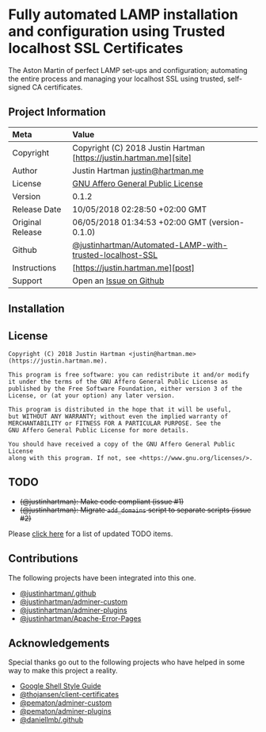 # Fully automated LAMP installation and configuration using Trusted localhost SSL Certificates

The Aston Martin of perfect LAMP set-ups and configuration; automating the entire process and 
managing your localhost SSL using trusted, self-signed CA certificates.

## Project Information

| Meta             | Value                                                               |
|:-----------------|:--------------------------------------------------------------------|
| Copyright        | Copyright (C) 2018 Justin Hartman [https://justin.hartman.me][site] |
| Author           | Justin Hartman [justin@hartman.me][email]                           |
| License          | [GNU Affero General Public License][license]                        |
| Version          | 0.1.2                                                               |
| Release Date     | 10/05/2018 02:28:50 +02:00 GMT                                      |
| Original Release | 06/05/2018 01:34:53 +02:00 GMT  (version-0.1.0)                     |
| Github           | [@justinhartman/Automated-LAMP-with-trusted-localhost-SSL][git]     |
| Instructions     | [https://justin.hartman.me][post]                                   |
| Support          | Open an [Issue on Github][github]                                   |

## Installation

## License

```
Copyright (C) 2018 Justin Hartman <justin@hartman.me> (https://justin.hartman.me).

This program is free software: you can redistribute it and/or modify
it under the terms of the GNU Affero General Public License as
published by the Free Software Foundation, either version 3 of the
License, or (at your option) any later version.

This program is distributed in the hope that it will be useful,
but WITHOUT ANY WARRANTY; without even the implied warranty of
MERCHANTABILITY or FITNESS FOR A PARTICULAR PURPOSE. See the
GNU Affero General Public License for more details.

You should have received a copy of the GNU Affero General Public License
along with this program. If not, see <https://www.gnu.org/licenses/>.
```

## TODO

- ~~(@justinhartman): Make code compliant (issue #1)~~
- ~~(@justinhartman): Migrate `add_domains` script to separate scripts (issue #2)~~

Please [click here][github] for a list of updated TODO items.

## Contributions

The following projects have been integrated into this one.

- [@justinhartman/.github][my-github]
- [@justinhartman/adminer-custom][adminer]
- [@justinhartman/adminer-plugins][plugins]
- [@justinhartman/Apache-Error-Pages][errors]

## Acknowledgements

Special thanks go out to the following projects who have helped in some way to make this
project a reality.

- [Google Shell Style Guide][google]
- [@thojansen/client-certificates][certs]
- [@pematon/adminer-custom][pem-adminer]
- [@pematon/adminer-plugins][pem-plugins]
- [@daniellmb/.github][.github]

[email]: mailto:justin@hartman.me?subject=Github+Contact
[agpl]: https://opensource.org/licenses/AGPL-3.0
[license]: LICENSE
[site]: https://justin.hartman.me
[post]: https://justin.hartman.me
[git]: https://github.com/justinhartman/Automated-LAMP-with-trusted-localhost-SSL
[github]: https://github.com/justinhartman/Automated-LAMP-with-trusted-localhost-SSL/issues
[adminer]: https://github.com/justinhartman/adminer-custom
[plugins]: https://github.com/justinhartman/adminer-plugins
[errors]: https://github.com/justinhartman/Apache-Error-Pages
[certs]: https://github.com/thojansen/client-certificates
[my-github]: https://github.com/justinhartman/.github
[.github]: https://github.com/daniellmb/.github
[pem-adminer]: https://github.com/pematon/adminer-custom
[pem-plugins]: https://github.com/pematon/adminer-plugins
[google]: https://google.github.io/styleguide/shell.xml

